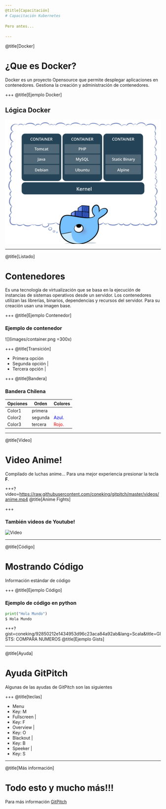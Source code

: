 ```yaml
---
@title[Capacitación]
# Capacitación Kubernetes

Pero antes...

---
```

@title[Docker]
# ¿Que es Docker?

Docker es un proyecto Opensource que permite desplegar aplicaciones en contenedores. Gestiona la creación y administración de contenedores.


+++
@title[Ejemplo Docker]
## Lógica Docker
<p align="center"><img src="https://raw.githubusercontent.com/coneking/charla_kube/develop/images/docker.png" width="600" /></p>

---
@title[Listado]
# Contenedores

Es una tecnología de virtualización que se basa en la ejecución de instancias de sistemas operativos desde un servidor. Los contenedores utilizan las librerías, binarios, dependencias y recursos del servidor. Para su creación usan una imagen base.

+++
@title[Ejemplo Contenedor]
### Ejemplo de contenedor
![](images/container.png =300x)


+++
@title[Transición]
- Primera opción
- Segunda opción |
- Tercera opción |

+++
@title[Bandera]
### Bandera Chilena


Opciones | Orden | Colores 
 --- | --- | --- 
Color1 | primera | <span style="font-size:1em; color:white">Blanco.</span>
Color2 | segunda | <span style="font-size:1em; color:blue">Azul.</span>
Color3 | tercera | <span style="font-size:1em; color:red">Rojo.</span>

---
@title[Video]
# Video Anime!

Compilado de luchas anime... Para una mejor experiencia presionar la tecla **F**.

+++?video=https://raw.githubusercontent.com/coneking/gitpitch/master/videos/anime.mp4
@title[Anime Fights]

+++
### También videos de Youtube!

![Video](https://www.youtube.com/embed/DPPUBgJl68w)

---
@title[Código]
# Mostrando Código

Información estándar de código

+++
@title[Ejemplo Código]
### Ejemplo de código en python

```python
print("Hola Mundo")
$ Hola Mundo
```


+++?gist=coneking/92850212e1434953d96c23aca84a92ab&lang=Scala&title=GISTS: COMPARA NUMEROS
@title[Ejemplo Gists]

---
@title[Ayuda]
# Ayuda GitPitch

Algunas de las ayudas de GitPitch son las siguientes

+++
@title[teclas]
- Menu
 - Key: M 
- Fullscreen |
 - Key: F 
- Overview |
 - Key: O 
- Blackout |
 - Key: B 
- Speeker |
 - Key: S 

---
@title[Más información]
# Todo esto y mucho más!!!

Para más información [GitPitch](https://github.com/gitpitch/gitpitch/wiki)
